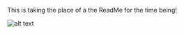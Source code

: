 This is taking the place of a the ReadMe for the time being!

![alt text](https://thumbs.dreamstime.com/b/under-construction-sign-9939879.jpg)